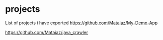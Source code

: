 # projects
List of projects i have exported
https://github.com/Mataiaz/My-Demo-App

https://github.com/Mataiaz/java_crawler
